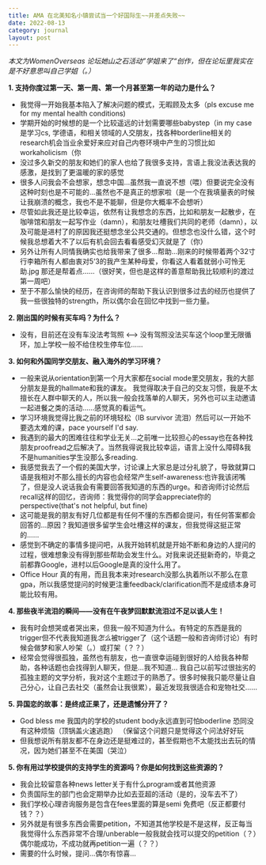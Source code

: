 ```yaml
---
title: AMA 在北美知名小镇尝试当一个好国际生~~并差点失败~~
date: 2022-08-13
category: journal
layout: post
---
```


*本文为WomenOverseas 论坛她山之石活动”学姐来了“创作，但在论坛里我实在是不好意思叫自己学姐（。）*

**1. 支持你度过第一天、第一周、第一个月甚至第一年的动力是什么？**
- 我觉得一开始我基本陷入了解决问题的模式，无暇顾及太多（pls excuse me for my mental health conditions)
- 学期开始的时候想的是一个比较遥远的计划需要哪些babystep（in my case是学习cs, 学德语，和相关领域的人交朋友，找各种borderline相关的research机会当业余爱好来应对自己内卷环境中产生的习惯比如workaholicism（你
- 没过多久新交的朋友和她们的家人也给了我很多支持，言语上我没法表达我的感激，是找到了更温暖的家的感觉
- 很多人问我会不会想家，想念中国...虽然我一直说不想（喂）但要说完全没有这种时刻也是不可能的...虽然也不是真正的想家啦（是一个在我填量表的时候让我崩溃的概念，我也不是不能聊，但是你大概率不会想听）
- 尽管如此我还是比较幸运，依然有让我想念的东西，比如和朋友一起散步，在咖啡馆和朋友一起写作业（damn），和朋友吐槽我们共同的老师（damn），以及可能是进村了的原因我还挺想念坐公共交通的。但想念也没什么错，这个时候我总想着大不了以后有机会回去看看感受幻灭就是了（你）
- 另外让所有人同情我确实也给我带来了很多...帮助...刚来的时候带着两个32寸行李箱所有人都由衷对5‘3的我产生某种母爱，你看这人看着就弱小可怜无助.jpg 那还是帮着点......（很好笑，但也是这样的善意帮助我比较顺利的渡过第一周吧）
- 至于不那么愉快的经历，在咨询师的帮助下我认识到很多过去的经历也提供了我一些很独特的strength，所以偶尔会在回忆中找到一些力量。

**2. 刚出国的时候有买车吗？为什么？**
- 没有，目前还在没有车没法考驾照 <--> 没有驾照没法买车这个loop里无限循环，加上学校一般不给住校生停车位......  

**3. 如何和外国同学交朋友、融入海外的学习环境？**  
- 一般来说从orientation到第一个月大家都在social mode里交朋友，我的大部分朋友是我的hallmate和我的课友。
我觉得取决于自己的交友习惯，我是不太擅长在人群中聊天的人，所以我一般会找落单的人聊天，另外也可以主动邀请一起进餐之类的活动......感觉真的看运气。
- 学习环境我觉得比我之前的环境轻松（IB survivor 流泪）然后可以一开始不要选太难的课，pace yourself I'd say. 
- 我遇到的最大的困难往往和学业无关...之前唯一比较担心的essay也在各种找朋友proofread之后解决了。当然我得说我比较幸运，语言上没什么障碍&我不是humanities学生没那么多reading. 
- 我感觉我去了一个假的美国大学，讨论课上大家总是过分礼貌了，导致就算口语是我相对不那么擅长的内容也会经常产生self-awareness:也许我该闭嘴了，但是没人说话我会有需要回答我知道的东西的urge。和咨询师讨论然后recall这样的回忆，咨询师：我觉得你的同学会appreciate你的perspective(that's not helpful, but fine)  
- 这可能是我的朋友有好几位都是有任何不懂的东西都会提问，有任何答案都会回答的...原因？我知道很多留学生会吐槽这样的课友，但我觉得这挺正常的......
- 感觉到不确定的事情多提问吧，从我开始转机就是开始不断和身边的人提问的过程，很难想象没有得到那些帮助会发生什么。对我来说还挺新奇的，毕竟之前都靠Google，进村以后Google是真的没什么用了。
- Office Hour 真的有用，而且我本来对research没那么执着所以不那么在意gpa，所以我感觉提问的时候更注重feedback/clarification而不是成绩本身可能比较有用。

**4. 那些夜半流泪的瞬间——没有在午夜梦回默默流泪过不足以谈人生！**   
- 我有时会想哭或者哭出来，但我一般不知道为什么。有特定的东西是我的trigger但不代表我知道我*怎么*被trigger了（这个话题一般和咨询师讨论）有时候会做梦和家人吵架（。）或打架（？？）
- 经常会觉得很孤独，虽然也有朋友，也一直很幸运碰到很好的人给我各种帮助，各种话题也会找得到人聊天，但是...我不知道... 我自己以前写过很拙劣的孤独主题的文学分析，我对这个主题过于的熟悉了。很多时候我只能尽量让自己分心，让自己去社交（虽然会让我很累），最近发现我很适合和宠物社交...... 

**5. 异国恋的故事：是终成正果了，还是遗憾分开了？**  
- God bless me 我国内的学校的student body永远直到可怕boderline 恐同没有这种烦恼（顶锅盖火速逃跑）  （保留这个问题只是觉得这个问法好好玩
- 但我想说所有朋友都不在身边还是挺难过的，甚至假期也不太能找出去玩的情况，因为她们甚至不在美国（哭泣）


**5. 你有用过学校提供的支持学生的资源吗？你是如何找到这些资源的？**  
- 我会比较留意各种news letter关于有什么program或者其他资源
- 负责国际生的部门也会定期举办比如去亚超的活动（是的，没车去不了）
- 我们学校心理咨询服务是包含在fees里面的算是semi 免费吧（反正都要付钱？？）
- 另外就是有很多东西会需要petition，不知道其他学校是不是这样，反正每当我觉得什么东西非常不合理/unberable一般我就会找可以提交的petition（？）偶尔能成功，不成功就再petition一遍（？？）
- 需要的什么时候，提问...偶尔有惊喜...

